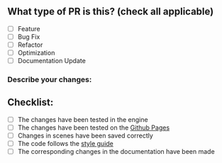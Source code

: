 ## What type of PR is this? (check all applicable)

- [ ] Feature
- [ ] Bug Fix
- [ ] Refactor
- [ ] Optimization
- [ ] Documentation Update

### Describe your changes:


## Checklist:
 - [ ] The changes have been tested in the engine
 - [ ] The changes have been tested on the [Github Pages](https://incrediboldstudio.github.io/gmtk2024/)
 - [ ] Changes in scenes have been saved correctly
 - [ ] The code follows the [style guide](https://github.com/IncrediboldStudio/godot-starter-template/blob/main/docs/style_guide.md)
 - [ ] The corresponding changes in the documentation have been made
